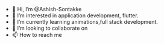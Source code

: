 - 👋 Hi, I’m @Ashish-Sontakke
- 👀 I’m interested in application development, flutter.
- 🌱 I’m currently learning animations,full stack development.
- 💞️ I’m looking to collaborate on 
- 📫 How to reach me 

<!---
Ashish-Sontakke/Ashish-Sontakke is a ✨ special ✨ repository because its `README.md` (this file) appears on your GitHub profile.
You can click the Preview link to take a look at your changes.
--->
